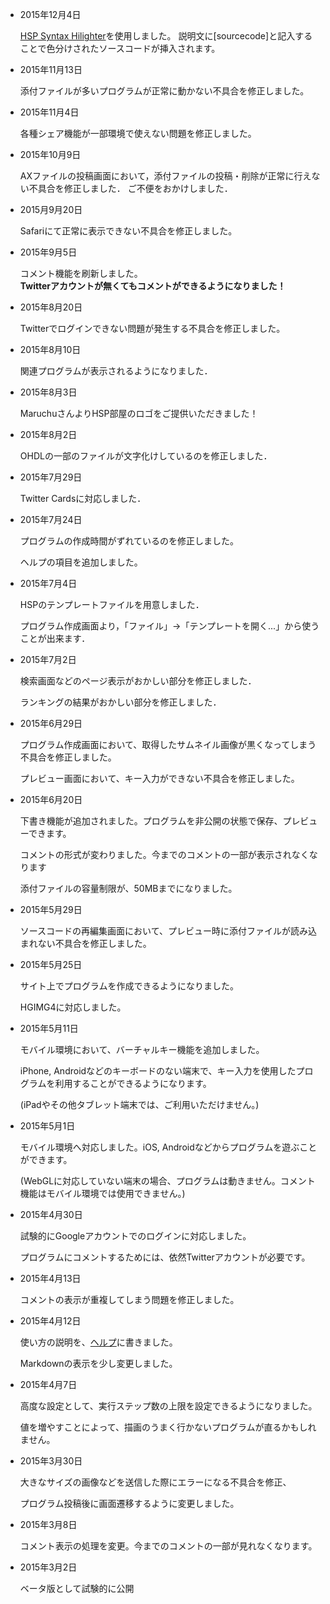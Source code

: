 * 2015年12月4日

	[HSP Syntax Hilighter](http://cats.genin.jp/download/tool.html)を使用しました。
	説明文に[sourcecode]と記入することで色分けされたソースコードが挿入されます。

* 2015年11月13日

	添付ファイルが多いプログラムが正常に動かない不具合を修正しました。

* 2015年11月4日

	各種シェア機能が一部環境で使えない問題を修正しました。

* 2015年10月9日

	AXファイルの投稿画面において，添付ファイルの投稿・削除が正常に行えない不具合を修正しました．
	ご不便をおかけしました．

* 2015月9月20日

	Safariにて正常に表示できない不具合を修正しました。

* 2015年9月5日

	コメント機能を刷新しました。  
	**Twitterアカウントが無くてもコメントができるようになりました！**

* 2015年8月20日

	Twitterでログインできない問題が発生する不具合を修正しました。

* 2015年8月10日

	関連プログラムが表示されるようになりました．

* 2015年8月3日

	MaruchuさんよりHSP部屋のロゴをご提供いただきました！

* 2015年8月2日

	OHDLの一部のファイルが文字化けしているのを修正しました．

* 2015年7月29日

	Twitter Cardsに対応しました．

* 2015年7月24日

	プログラムの作成時間がずれているのを修正しました。
	
	ヘルプの項目を追加しました。

* 2015年7月4日

	HSPのテンプレートファイルを用意しました．

	プログラム作成画面より，「ファイル」->「テンプレートを開く...」から使うことが出来ます．

* 2015年7月2日

	検索画面などのページ表示がおかしい部分を修正しました．

	ランキングの結果がおかしい部分を修正しました．

* 2015年6月29日

	プログラム作成画面において、取得したサムネイル画像が黒くなってしまう不具合を修正しました。

	プレビュー画面において、キー入力ができない不具合を修正しました。

* 2015年6月20日

	下書き機能が追加されました。プログラムを非公開の状態で保存、プレビューできます。
	
	コメントの形式が変わりました。今までのコメントの一部が表示されなくなります

	添付ファイルの容量制限が、50MBまでになりました。

* 2015年5月29日

	ソースコードの再編集画面において、プレビュー時に添付ファイルが読み込まれない不具合を修正しました。

* 2015年5月25日

	サイト上でプログラムを作成できるようになりました。

	HGIMG4に対応しました。

* 2015年5月11日

	モバイル環境において、バーチャルキー機能を追加しました。

	iPhone, Androidなどのキーボードのない端末で、キー入力を使用したプログラムを利用することができるようになります。

	(iPadやその他タブレット端末では、ご利用いただけません。)

* 2015年5月1日

	モバイル環境へ対応しました。iOS, Androidなどからプログラムを遊ぶことができます。

	(WebGLに対応していない端末の場合、プログラムは動きません。コメント機能はモバイル環境では使用できません。)

* 2015年4月30日

	試験的にGoogleアカウントでのログインに対応しました。

	プログラムにコメントするためには、依然Twitterアカウントが必要です。

* 2015年4月13日

	コメントの表示が重複してしまう問題を修正しました。

* 2015年4月12日

	使い方の説明を、[ヘルプ](/help)に書きました。

	Markdownの表示を少し変更しました。

* 2015年4月7日

	高度な設定として、実行ステップ数の上限を設定できるようになりました。

	値を増やすことによって、描画のうまく行かないプログラムが直るかもしれません。

* 2015年3月30日

	大きなサイズの画像などを送信した際にエラーになる不具合を修正、

	プログラム投稿後に画面遷移するように変更しました。

* 2015年3月8日

	コメント表示の処理を変更。今までのコメントの一部が見れなくなります。

* 2015年3月2日

	ベータ版として試験的に公開

